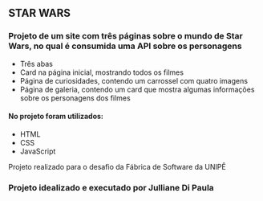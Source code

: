 <h2>STAR WARS</h2>

<h3>Projeto de um site com três páginas sobre o mundo de Star Wars, no qual é consumida uma API sobre os personagens</h3>

<ul>
  <li>Três abas</li>
  <li>Card na página inicial, mostrando todos os filmes</li>
  <li>Página de curiosidades, contendo um carrossel com quatro imagens</li>
  <li>Página de galeria, contendo um card que mostra algumas informações sobre os personagens dos filmes</li>
</ul>

<h4>No projeto foram utilizados:</h4>
<ul>
  <li>HTML</li>
  <li>CSS</li>
  <li>JavaScript</li>
</ul>

<p>Projeto realizado para o desafio da Fábrica de Software da UNIPÊ</p>

<h3>Projeto idealizado e executado por Julliane Di Paula</h3>
